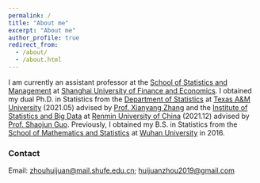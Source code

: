```yaml
---
permalink: /
title: "About me"
excerpt: "About me"
author_profile: true
redirect_from: 
  - /about/
  - /about.html
---
```


I am currently an assistant professor at the [School of Statistics and Management](https://ssm.sufe.edu.cn) at [Shanghai University of Finance and Economics](https://www.sufe.edu.cn). I obtained my dual Ph.D. in Statistics from the [Department of Statistics](https://stat.tamu.edu/) at [Texas A&M University](https://www.tamu.edu/) (2021.05) advised by [Prof. Xianyang Zhang](https://stat.tamu.edu/~zhangxiany/) and the [Institute of Statistics and Big Data](http://isbd.ruc.edu.cn/) at [Renmin University of China](https://www.ruc.edu.cn/en) (2021.12) advised by [Prof. Shaojun Guo](https://sites.google.com/site/guoshaojun20170709/). Previously, I obtained my B.S. in Statistics from the [School of Mathematics and Statistics](http://maths.whu.edu.cn/Englishversion/index.htm) at [Wuhan University](https://en.whu.edu.cn/) in 2016.

### Contact
<!--School of Statistics and Management <br>
Shanghai University of Finance and Economics <br>
No.777, Guoding Rd, Yangpu district <br>
Shanghai, 200433 China <br>-->
Email: zhouhuijuan@mail.shufe.edu.cn; huijuanzhou2019@gmail.com
